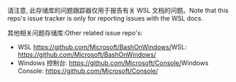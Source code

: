 <span data-ttu-id="354a7-101">请注意, 此存储库的问题跟踪器仅用于报告有关 WSL 文档的问题。</span><span class="sxs-lookup"><span data-stu-id="354a7-101">Note that this repo's issue tracker is only for reporting issues with the WSL docs.</span></span>

<span data-ttu-id="354a7-102">其他相关问题存储库:</span><span class="sxs-lookup"><span data-stu-id="354a7-102">Other related issue repo's:</span></span>

* <span data-ttu-id="354a7-103">WSL https://github.com/Microsoft/BashOnWindows/</span><span class="sxs-lookup"><span data-stu-id="354a7-103">WSL: https://github.com/Microsoft/BashOnWindows/</span></span>
* <span data-ttu-id="354a7-104">Windows 控制台: https://github.com/Microsoft/Console/</span><span class="sxs-lookup"><span data-stu-id="354a7-104">Windows Console: https://github.com/Microsoft/Console/</span></span>
